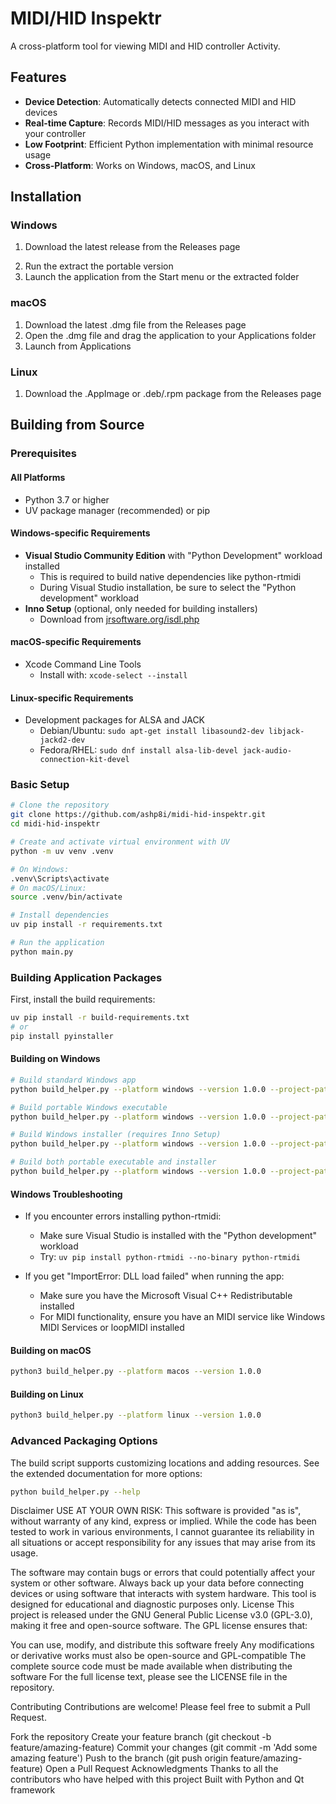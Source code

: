 # MIDI/HID Inspektr

A cross-platform tool for viewing MIDI and HID controller Activity.

## Features

- **Device Detection**: Automatically detects connected MIDI and HID devices
- **Real-time Capture**: Records MIDI/HID messages as you interact with your controller
- **Low Footprint**: Efficient Python implementation with minimal resource usage
- **Cross-Platform**: Works on Windows, macOS, and Linux

## Installation

### Windows

1. Download the latest release from the Releases page
<!-- 2. Run the installer or extract the portable version -->
2. Run the extract the portable version
3. Launch the application from the Start menu or the extracted folder

### macOS

1. Download the latest .dmg file from the Releases page
2. Open the .dmg file and drag the application to your Applications folder
3. Launch from Applications

### Linux

1. Download the .AppImage or .deb/.rpm package from the Releases page
<!-- 2. For .AppImage: Make executable with `chmod +x MIDIDocTool.AppImage` and run it
3. For .deb: Install with `sudo dpkg -i midi-doc-tool.deb`
4. For .rpm: Install with `sudo rpm -i midi-doc-tool.rpm` -->

## Building from Source

### Prerequisites

#### All Platforms
- Python 3.7 or higher
- UV package manager (recommended) or pip

#### Windows-specific Requirements
- **Visual Studio Community Edition** with "Python Development" workload installed
  - This is required to build native dependencies like python-rtmidi
  - During Visual Studio installation, be sure to select the "Python development" workload
- **Inno Setup** (optional, only needed for building installers)
  - Download from [jrsoftware.org/isdl.php](https://jrsoftware.org/isdl.php)

#### macOS-specific Requirements
- Xcode Command Line Tools
  - Install with: `xcode-select --install`

#### Linux-specific Requirements
- Development packages for ALSA and JACK
  - Debian/Ubuntu: `sudo apt-get install libasound2-dev libjack-jackd2-dev`
  - Fedora/RHEL: `sudo dnf install alsa-lib-devel jack-audio-connection-kit-devel`

### Basic Setup

```bash
# Clone the repository
git clone https://github.com/ashp8i/midi-hid-inspektr.git
cd midi-hid-inspektr

# Create and activate virtual environment with UV
python -m uv venv .venv

# On Windows:
.venv\Scripts\activate
# On macOS/Linux:
source .venv/bin/activate

# Install dependencies
uv pip install -r requirements.txt

# Run the application
python main.py
```

### Building Application Packages

First, install the build requirements:

```bash
uv pip install -r build-requirements.txt
# or
pip install pyinstaller
```

#### Building on Windows

```bash
# Build standard Windows app
python build_helper.py --platform windows --version 1.0.0 --project-path "C:\path\to\midi-hid-inspektr"

# Build portable Windows executable
python build_helper.py --platform windows --version 1.0.0 --project-path "C:\path\to\midi-hid-inspektr" --portable

# Build Windows installer (requires Inno Setup)
python build_helper.py --platform windows --version 1.0.0 --project-path "C:\path\to\midi-hid-inspektr" --installer

# Build both portable executable and installer
python build_helper.py --platform windows --version 1.0.0 --project-path "C:\path\to\midi-hid-inspektr" --portable --installer
```

#### Windows Troubleshooting

- If you encounter errors installing python-rtmidi:
  - Make sure Visual Studio is installed with the "Python development" workload
  - Try: `uv pip install python-rtmidi --no-binary python-rtmidi`

- If you get "ImportError: DLL load failed" when running the app:
  - Make sure you have the Microsoft Visual C++ Redistributable installed
  - For MIDI functionality, ensure you have an MIDI service like Windows MIDI Services or loopMIDI installed

#### Building on macOS

```bash
python3 build_helper.py --platform macos --version 1.0.0
```

#### Building on Linux

```bash
python3 build_helper.py --platform linux --version 1.0.0
```

### Advanced Packaging Options

The build script supports customizing locations and adding resources. See the extended documentation for more options:

```bash
python build_helper.py --help
```

Disclaimer
USE AT YOUR OWN RISK: This software is provided "as is", without warranty of any kind, express or implied. While the code has been tested to work in various environments, I cannot guarantee its reliability in all situations or accept responsibility for any issues that may arise from its usage.

The software may contain bugs or errors that could potentially affect your system or other software.
Always back up your data before connecting devices or using software that interacts with system hardware.
This tool is designed for educational and diagnostic purposes only.
License
This project is released under the GNU General Public License v3.0 (GPL-3.0), making it free and open-source software. The GPL license ensures that:

You can use, modify, and distribute this software freely
Any modifications or derivative works must also be open-source and GPL-compatible
The complete source code must be made available when distributing the software
For the full license text, please see the LICENSE file in the repository.

Contributing
Contributions are welcome! Please feel free to submit a Pull Request.

Fork the repository
Create your feature branch (git checkout -b feature/amazing-feature)
Commit your changes (git commit -m 'Add some amazing feature')
Push to the branch (git push origin feature/amazing-feature)
Open a Pull Request
Acknowledgments
Thanks to all the contributors who have helped with this project
Built with Python and Qt framework